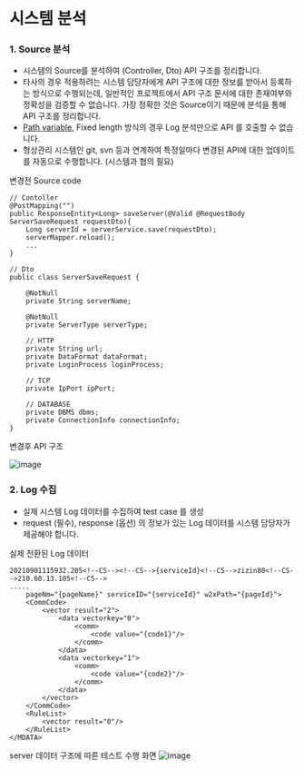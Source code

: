 # 시스템 분석
### 1. Source 분석
- 시스템의 Source를 분석하여 (Controller, Dto) API 구조를 정리합니다. 
- 타사의 경우 적용하려는 시스템 담당자에게 API 구조에 대한 정보를 받아서 등록하는 방식으로 수행되는데, 일반적인 프로젝트에서 API 구조 문서에 대한 존재여부와 정확성을 검증할 수 없습니다. 가장 정확한 것은 Source이기 때문에 분석을 통해 API 구조를 정리합니다. 
- [Path variable](https://github.com/kimtaehan11/atworks-hello/blob/main/business/pathVariable.md), Fixed length 방식의 경우 Log 분석만으로 API 를 호출할 수 없습니다. 
- 형상관리 시스템인 git, svn 등과 연계하여 특정일마다 변경된 API에 대한 업데이트를 자동으로 수행합니다. (시스템과 협의 필요)


변경전 Source code
```
// Contoller
@PostMapping("")
public ResponseEntity<Long> saveServer(@Valid @RequestBody ServerSaveRequest requestDto){
    Long serverId = serverService.save(requestDto);
    serverMapper.reload();
    ...
}

// Dto
public class ServerSaveRequest {

    @NotNull
    private String serverName;

    @NotNull
    private ServerType serverType;

    // HTTP
    private String url;
    private DataFormat dataFormat;
    private LoginProcess loginProcess;

    // TCP
    private IpPort ipPort;
    
    // DATABASE
    private DBMS dbms;
    private ConnectionInfo connectionInfo;
}
```

변경후 API 구조 

![image](https://user-images.githubusercontent.com/85854794/221094702-653555e1-0d2a-45b2-92ba-b0ea2930707a.png)



### 2. Log 수집
- 실제 시스템 Log 데이터를 수집하여 test case 를 생성
- request (필수), response (옵션) 의 정보가 있는 Log 데이터를 시스템 담당자가 제공해야 합니다. 


실제 전환된 Log 데이터
```
20210901115932.205<!--CS--><!--CS-->{serviceId}<!--CS-->zizin80<!--CS-->210.60.13.105<!--CS-->
.....
    pageNm="{pageName}" serviceID="{serviceId}" w2xPath="{pageId}">
    <CommCode>
        <vector result="2">
            <data vectorkey="0">
                <comm>
                    <code value="{code1}"/>
                </comm>
            </data>
            <data vectorkey="1">
                <comm>
                    <code value="{code2}"/>
                </comm>
            </data>
        </vector>
    </CommCode>
    <RuleList>
        <vector result="0"/>
    </RuleList>
</MDATA>
```

server 데이터 구조에 따른 테스트 수행 화면
![image](https://user-images.githubusercontent.com/85854794/221109998-574fb450-dcf2-4f4f-a0f8-50ea4baeccdb.png)













